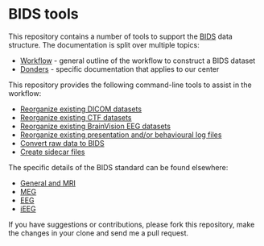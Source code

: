 # BIDS tools

This repository contains a number of tools to support the [BIDS](http://bids.neuroimaging.io/) data structure. The documentation is split over multiple topics:
  * [Workflow](doc/workflow.md) - general outline of the workflow to construct a BIDS dataset
  * [Donders](doc/donders.md) - specific documentation that applies to our center

This repository provides the following command-line tools to assist in the workflow:
  * [Reorganize existing DICOM datasets](doc/reorganize_dicom_dataset.md)
  * [Reorganize existing CTF datasets](doc/reorganize_ctf_dataset.md)
  * [Reorganize existing BrainVision EEG datasets](doc/reorganize_brainvision_dataset.md)
  * [Reorganize existing presentation and/or behavioural log files](doc/reorganize_presentation_files.md)
  * [Convert raw data to BIDS](doc/convert_raw_to_bids.md)
  * [Create sidecar files](doc/create_sidecar_files.md)

The specific details of the BIDS standard can be found elsewhere:
  * [General and MRI](http://bit.ly/bids_mri)
  * [MEG](http://bit.ly/bids_mri)
  * [EEG](http://bit.ly/bids_eeg)
  * [iEEG](http://bit.ly/bids_ieeg)

If you have suggestions or contributions, please fork this repository, make the changes in your clone and send me a pull request.
